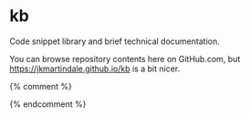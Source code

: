 <!--{% comment %}-->
# kb

Code snippet library and brief technical documentation.

You can browse repository contents here on GitHub.com, but https://jkmartindale.github.io/kb is a bit nicer.
<!--{% endcomment %}-->
{% comment %}
<!--{% endcomment %}
Code snippet library and brief technical documentation.
<p></p>
<ul>
  {% for page in site.pages %}
    {% if page.title %}
      <li><a href="{{ page.url | split: ".html" | first | relative_url }}">{{ page.title }}</a></li>
    {% endif %}
  {% endfor %}
</ul>

{% comment %}-->
{% endcomment %}
